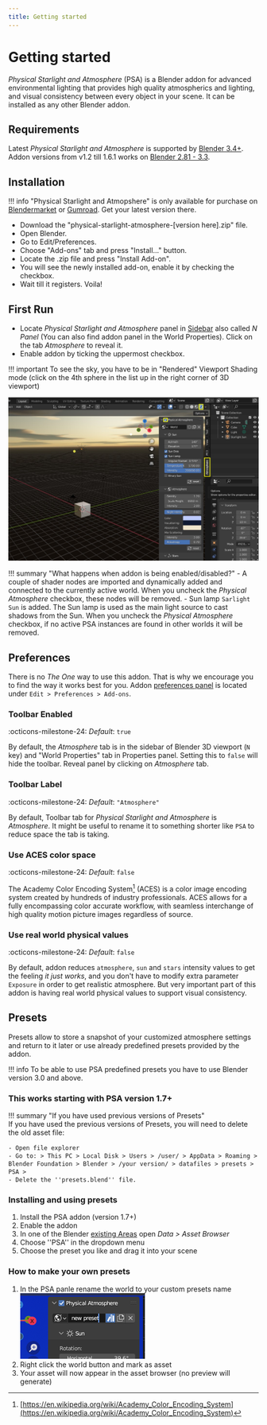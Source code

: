 ```yaml
---
title: Getting started
---
```


# Getting started

_Physical Starlight and Atmosphere_ (PSA)  is a Blender addon for advanced environmental lighting that provides high quality atmospherics
and lighting, and visual consistency between every object in your scene. It can be installed as any other Blender addon.
## Requirements

Latest _Physical Starlight and Atmosphere_ is supported by [Blender 3.4+](https://www.blender.org/).
Addon versions from v1.2 till 1.6.1 works on [Blender 2.81 - 3.3](https://www.blender.org/).

## Installation

!!! info
    "Physical Starlight and Atmopshere" is only available for purchase on
    [Blendermarket](https://blendermarket.com/products/physical-starlight-and-atmosphere) or [Gumroad](https://gumroad.com/l/PSaA).
    Get your latest version there.

- Download the "physical-starlight-atmosphere-[version here].zip" file.
- Open Blender.
- Go to Edit/Preferences. 
- Choose "Add-ons" tab and press "Install..." button. 
- Locate the .zip file and press "Install Add-on".
- You will see the newly installed add-on, enable it by checking the checkbox. 
- Wait till it registers. Voila!

## First Run
- Locate _Physical Starlight and Atmosphere_ panel in [Sidebar](https://docs.blender.org/manual/en/latest/interface/window_system/regions.html#sidebar)
also called _N Panel_ (You can also find addon panel in the World Properties). Click on the tab _Atmosphere_ to reveal it.
- Enable addon by ticking the uppermost checkbox.

 
!!! important
    To see the sky, you have to be in "Rendered" Viewport Shading mode (click on the 4th sphere in the list up in the right corner of 3D viewport)

[![First Run](img/first-run.jpg)](img/first-run.jpg)

!!! summary "What happens when addon is being enabled/disabled?"
    - A couple of shader nodes are imported and dynamically added and connected to the currently active world. When you uncheck the _Physical Atmosphere_ checkbox, these nodes will be removed.
    - Sun lamp `Sarlight Sun` is added. The Sun lamp is used as the main light source to cast shadows from the Sun. When you uncheck the _Physical Atmosphere_ checkbox, if no active PSA instances are found in other worlds it will be removed.


## Preferences
There is no _The One_ way to use this addon. That is why we encourage you to find the way
it works best for you. Addon [preferences panel](img/UI/UI_preferences.png) is located under
`Edit > Preferences > Add-ons`.

### Toolbar Enabled
:octicons-milestone-24: _Default_: `true`

By default, the _Atmosphere_ tab is in the sidebar of Blender 3D viewport (`N` key) and "World Properties" tab in
Properties panel. Setting this to `false` will hide the toolbar. Reveal panel by clicking on _Atmosphere_ tab. 

### Toolbar Label
:octicons-milestone-24: _Default_: `"Atmosphere"`

By default, Toolbar tab for _Physical Starlight and Atmosphere_ is _Atmosphere_. It might be useful to rename it
to something shorter like `PSA` to reduce space the tab is taking. 

### Use ACES color space
:octicons-milestone-24: _Default_: `false`

The Academy Color Encoding System[^1] (ACES) is a color image encoding system created by hundreds of industry professionals. ACES allows for a fully encompassing color accurate workflow, with seamless interchange of high quality motion picture images regardless of source.


### Use real world physical values
:octicons-milestone-24: _Default_: `false`

By default, addon reduces `atmosphere`, `sun` and `stars` intensity values to get the feeling _it just works_, and you 
don't have to modify extra parameter `Exposure` in order to get realistic atmosphere. But very important part of this 
addon is having real world physical values to support visual consistency.

<!-- ### Experimental Features
:octicons-milestone-24: _Default_: `false`

Enables features that may not be fully functional and tested for all cases. Current list of experimental features:

* [Binary Sun](/psa/binary-sun/) -->

[^1]: [https://en.wikipedia.org/wiki/Academy_Color_Encoding_System](https://en.wikipedia.org/wiki/Academy_Color_Encoding_System)


## Presets

Presets allow to store a snapshot of your customized atmosphere settings and return to it later
or use already predefined presets provided by the addon.

!!! info 
    To be able to use PSA predefined presets you have to use Blender version 3.0 and above. 

### This works starting with PSA version 1.7+
!!! summary "If you have used previous versions of Presets"     
    If you have used the previous versions of Presets, you will need to delete the old asset file:
        
    - Open file explorer 
    - Go to: > This PC > Local Disk > Users > /user/ > AppData > Roaming > Blender Foundation > Blender > /your version/ > datafiles > presets > PSA > 
    - Delete the ''presets.blend'' file.

### Installing and using presets

1. Install the PSA addon (version 1.7+)
2. Enable the addon 
3. In one of the Blender [existing Areas]((https://docs.blender.org/manual/en/3.0/interface/window_system/areas.html#areas))  open *Data > Asset Browser*
4. Choose ''PSA'' in the dropdown menu
5. Choose the preset you like and drag it into your scene

### How to make your own presets

1. In the PSA panle rename the world to your custom presets name
[![New preset](img/UI/new_preset.jpeg)](img/UI/new_preset.jpeg)
2. Right click the world button and mark as asset
3. Your asset will now appear in the asset browser (no preview will generate)




<!-- 
Assets allow to store a snapshot of your customized atmosphere settings and return to it later
or use already predefined presets provided by the addon.

!!! info 
    To be able to use PSA predefined assets you have to use Blender version 3.0 and above.

### Importing assets
1. download *assets.blend* file
2. in Blender go to* Edit > Preferences* and open *File Paths* tab
3. Under *Asset Libraries* click + symbol and point to the folder where *assets.blend* file is located.
4. Assign a name to this library

### Using assets
1. In one of the Blender [existing Areas]((https://docs.blender.org/manual/en/3.0/interface/window_system/areas.html#areas))  open *Data > Asset Browser*
2. Under the dropdown select a name you assigned to the library when importing assets.
3. Select an asset and drop it in the view.

[![Asset Browser](img/UI/asset-browser.jpg)](img/UI/asset-browser.jpg) -->

